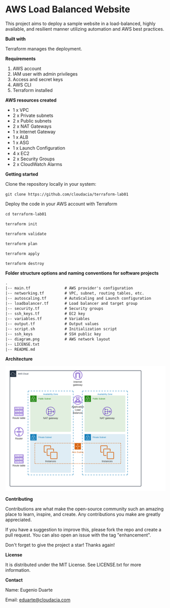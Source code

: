 # AWS Load Balanced Website

This project aims to deploy a sample website in a load-balanced, highly available, and resilient manner utilizing automation and AWS best practices.

**Built with**

Terraform manages the deployment.

**Requirements**

1. AWS account
2. IAM user with admin privileges
3. Access and secret keys
4. AWS CLI
5. Terraform installed

**AWS resources created**

* 1 x VPC
* 2 x Private subnets
* 2 x Public subnets
* 2 x NAT Gateways
* 1 x Internet Gateway
* 1 x ALB
* 1 x ASG
* 1 x Launch Configuration
* 4 x EC2
* 2 x Security Groups
* 2 x CloudWatch Alarms

**Getting started**

Clone the repository locally in your system:

`git clone https://github.com/cloudacia/terraform-lab01`

Deploy the code in your AWS account with Terraform

`cd terraform-lab01`

`terraform init`

`terraform validate`

`terraform plan`

`terraform apply`

`terraform destroy`


**Folder structure options and naming conventions for software projects**
```
.
|-- main.tf               # AWS provider's configuration
|-- networking.tf         # VPC, subnet, routing tables, etc.
|-- autoscaling.tf        # AutoScaling and Launch configuration
|-- loadbalancer.tf       # Load balancer and target group
|-- security.tf           # Security groups
|-- ssh_keys.tf           # EC2 key
|-- variables.tf          # Variables
|-- output.tf             # Output values
|-- script.sh             # Initialization script
|-- ssh_keys              # SSH public key
|-- diagram.png           # AWS network layout
|-- LICENSE.txt
|-- README.md
```

**Architecture**

![Screenshot](diagram.png)

**Contributing**

Contributions are what make the open-source community such an amazing place to learn, inspire, and create. Any contributions you make are greatly appreciated.

If you have a suggestion to improve this, please fork the repo and create a pull request. You can also open an issue with the tag "enhancement".

Don't forget to give the project a star! Thanks again!

**License**

It is distributed under the MIT License. See LICENSE.txt for more information.

**Contact**

Name: Eugenio Duarte

Email: eduarte@cloudacia.com
